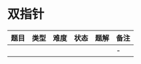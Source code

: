 # 双指针

| 题目 | 类型 | 难度 | 状态 | 题解 | 备注 |
|----|----|----|----|----|----|
|    |    |    |    |    | -  |